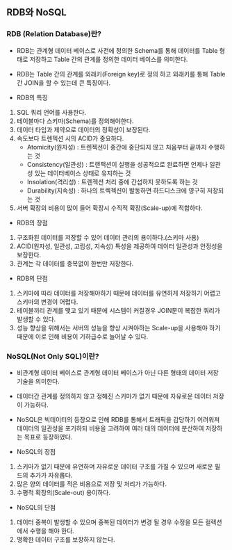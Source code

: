 ## RDB와 NoSQL

### RDB (Relation Database)란?
- RDB는 관계형 데이터 베이스로 사전에 정의한 Schema를 통해 데이터를 Table 형태로 저장하고 Table 간의 관계를 정의한 데이터 베이스를 의미한다.

- RDB는 Table 간의 관계를 외래키(Foreign key)로 정의 하고 외래키를 통해 Table 간 JOIN을 할 수 있는데 큰 특징이다.

- RDB의 특징
1. SQL 쿼리 언어를 사용한다.
2. 테이블마다 스키마(Schema)를 정의해야한다.
3. 데이터 타입과 제약으로 데이터의 정확성이 보장된다.
4. 속도보다 트렌젝션 시의 ACID가 중요하다.
    - Atomicity(원자성) : 트렌젝션이 중간에 중단되지 않고 처음부터 끝까지 수행하는 것
    - Consistency(일관성) : 트랜잭션이 실행을 성공적으로 완료하면 언제나 일관성 있는 데이터베이스 상태로 유지하는 것
    - Insolation(격리성) : 트렌젝션 처리 중에 간섭하지 못하도록 하는 것
    - Durability(지속성) : 하나의 트렉젝션이 발동하면 하드디스크에 영구히 저장되는 것
5. 서버 확장의 비용이 많이 들어 확장시 수직적 확장(Scale-up)에 적합하다.

- RDB의 장점
1. 구조화된 데이터를 저장할 수 있어 데이터 관리의 용이하다.(스키마 사용)
2. ACID(원자성, 일관성, 고립성, 지속성) 특성을 제공하여 데이터 일관성과 안정성을 보장한다.
3. 관계는 각 데이터를 중복없이 한번만 저장한다.

- RDB의 단점
1. 스키마에 따라 데이터를 저장해야하기 때문에 데이터를 유연하게 저장하기 어렵고 스키마의 변경이 어렵다.
2. 테이블끼리 관계를 맺고 있기 때문에 시스템이 커질경우 JOIN문이 복잡한 쿼리가 발생할 수 있다.
3. 성능 향상을 위해서는 서버의 성능을 향상 시켜야하는 Scale-up을 사용해야 하기 때문에 이로 인해 비용이 기하급수로 늘어날 수 있다.

### NoSQL(Not Only SQL)이란?
- 비관계형 데이터 베이스로 관계형 데이터 베이스가 아닌 다른 형태의 데이터 저장 기술을 의미한다.

- 데이터간 관계를 정의하지 않고 정해진 스키마가 없기 때문에 자유로운 데이터 저장이 가능하다. 

- NoSQL은 빅데이터의 등장으로 인해 RDB를 통해서 트래픽을 감당하기 어려워져 데이터의 일관성을 포기하되 비용을 고려하여 여러 대의 데이터에 분산하여 저장하는 목표로 등장하였다.


- NoSQL의 장점
1. 스키마가 없기 때문에 유연하며 자유로운 데이터 구조를 가질 수 있으며 새로운 필드의 추가가 자유롭다.
2. 많은 양의 데이터를 적은 비용으로 저장 및 처리가 가능하다.
3. 수평적 확장의(Scale-out) 용이하다.

- NoSQL의 단점
1. 데이터 중복이 발생할 수 있으며 중복된 데이터가 변경 될 경우 수정을 모든 컬렉션에서 수행을 해야 한다.
2. 명확한 데이터 구조를 보장하지 않는다.

